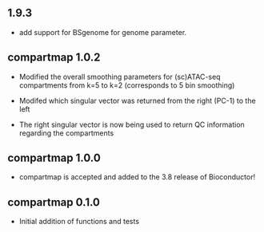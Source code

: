 ## 1.9.3

* add support for BSgenome for genome parameter.

## compartmap 1.0.2

* Modified the overall smoothing parameters for (sc)ATAC-seq compartments from k=5 to k=2 (corresponds to 5 bin smoothing)

* Modifed which singular vector was returned from the right (PC-1) to the left

* The right singular vector is now being used to return QC information regarding the compartments

## compartmap 1.0.0

* compartmap is accepted and added to the 3.8 release of Bioconductor!

## compartmap 0.1.0

* Initial addition of functions and tests
